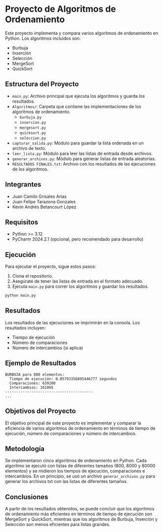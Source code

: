 # Proyecto de Algoritmos de Ordenamiento

Este proyecto implementa y compara varios algoritmos de ordenamiento en Python. Los algoritmos incluidos son:

- Burbuja
- Inserción
- Selección
- MergeSort
- QuickSort

## Estructura del Proyecto

- `main.py`: Archivo principal que ejecuta los algoritmos y guarda los resultados.
- `Algoritmos/`: Carpeta que contiene las implementaciones de los algoritmos de ordenamiento.
  - `burbuja.py`
  - `insercion.py`
  - `mergesort.py`
  - `quicksort.py`
  - `seleccion.py`
- `capturar_salida.py`: Módulo para guardar la lista ordenada en un archivo de texto.
- `leer_lista.py`: Módulo para leer las listas de entrada desde archivos.
- `generar_archivos.py`: Módulo para generar listas de entrada aleatorias.
- `RESULTADOS FINALES.txt`: Archivo con los resultados de las ejecuciones de los algoritmos.

## Integrantes

- Juan Camilo Grisales Arias
- Juan Felipe Tarazona Gonzales
- Kevin Andrés Betancourt López

## Requisitos

- Python >= 3.12
- PyCharm 2024.2.1 (opcional, pero recomendado para desarrollo)

## Ejecución

Para ejecutar el proyecto, sigue estos pasos:

1. Clona el repositorio.
2. Asegúrate de tener las listas de entrada en el formato adecuado.
3. Ejecuta `main.py` para correr los algoritmos y guardar los resultados.

```bash
python main.py
```

## Resultados

Los resultados de las ejecuciones se imprimirán en la consola. Los resultados incluyen:

- Tiempo de ejecución
- Número de comparaciones
- Número de intercambios (si aplica)

## Ejemplo de Resultados

```plaintext
BURBUJA para 800 elementos:
  Tiempo de ejecución: 0.05793356895446777 segundos
  Comparaciones: 639200
  Intercambios: 161065
----------------------------------------
...
```

## Objetivos del Proyecto

El objetivo principal de este proyecto es implementar y comparar la eficiencia de varios algoritmos de ordenamiento en términos de tiempo de ejecución, número de comparaciones y número de intercambios.

## Metodología

Se implementaron cinco algoritmos de ordenamiento en Python. Cada algoritmo se ejecutó con listas de diferentes tamaños (800, 8000 y 80000 elementos) y se midieron los tiempos de ejecución, comparaciones e intercambios. En un principio, se usó un archivo `generar_archivos.py` para generar los archivos txt con las listas de diferentes tamaños.

## Conclusiones

A partir de los resultados obtenidos, se puede concluir que los algoritmos de ordenamiento más eficientes en términos de tiempo de ejecución son MergeSort y QuickSort, mientras que los algoritmos de Burbuja, Inserción y Selección son menos eficientes para listas grandes.
